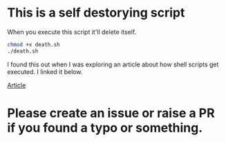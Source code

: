# This is a self destorying script

When you execute this script it'll delete itself.

```sh
chmod +x death.sh
./death.sh
```

I found this out when I was exploring an article about how shell scripts get executed. I linked it below.

[Article](http://teaching.idallen.com/cst8177/13w/notes/000_shell_script_execution.html)

# Please create an issue or raise a PR if you found a typo or something.
